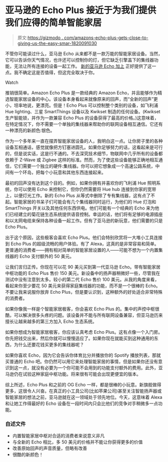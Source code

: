 # 亚马逊的 Echo Plus 接近于为我们提供我们应得的简单智能家居

> 原文:[https://gizmodo . com/amazons-echo-plus-gets-close-to-giving-us-the-easy-smar-1820091030](https://gizmodo.com/amazons-echo-plus-gets-close-to-giving-us-the-easy-smar-1820091030)

不管你可能读过什么，亚马逊 Echo 从来都不是一款万能的智能家居设备。当然，它可以告诉你天气情况，也许还可以控制你的灯，但它缺乏引擎盖下的集线器功能，无法让所有连接的设备一起工作。 [新的亚马逊 Echo 加上](https://www.amazon.com/dp/B06XB29FPF/ref_=fs_ods_fs_aucc_sr?asc_campaign=InlineText&asc_refurl=https://gizmodo.com/amazons-echo-plus-gets-close-to-giving-us-the-easy-smar-1820091030&asc_source=&tag=kinjagizmodolink-20&th=1) 正好提供了这一点。我不确定这是否值得，但这完全取决于你。

Watch

推销很简单。Amazon Echo Plus 是一款经典的 Amazon Echo，并且能够作为精选智能家居设备的中心。该设备本身看起来就像原来的回声，而“全新的回声”更小，坦率地说，更漂亮。但是！Echo Plus 可以控制整个类别的设备，如飞利浦 Hue lighting、三星 SmartThings 设备以及 Kwikset 制造的任何设备。(Kwikset 生产智能锁，并作为一款兼容 Echo Plus 的设备获得了最高的价格。)这意味着，在特定情况下，你不需要一个单独的集线器来帮助你的联网设备相互通信。它还有一种漂亮的新颜色:银色。

作为一个多年来一直在摆弄智能家居设备的人，我明白这一点。让你房子里的各种设备互相通话，感觉就像把方钉塞进圆孔。如果你足够努力的话，这看起来是可行的，但是说实话，这是行不通的。不去深究技术细节，物联网中几乎所有的设备都依赖于 Z-Wave 或 Zigbee 这样的标准。然而，为了使这些设备能够正确地相互通信，它们需要一个独立的硬件:集线器。你可以把它想象成一个高速公路系统，中间有一个环岛，把每个小玩意和其他东西连接起来。

最初的回声没有达到这个目的。例如，如果你拥有并喜欢你的飞利浦 Hue 照明系统，你可以使用 Echo 来控制它，但你仍然需要将 Hue hub 连接到你家的宽带上，以便灯光工作。新的 Echo Plus 从等式中删除了专有集线器，这有点了不起。智能家居的书呆子们可能会有几个集线器同时运行，为他们的 Hue 灯泡和 SmartThings 开关以及其他任何东西供电。他们可能有一个经典的 Echo 来为他们已经建立的菊花链生态系统提供语音控制。幸运的话，他们将有足够的电源插座和以太网电缆来保持各种设备一起工作。但有了亚马逊的新玩意，他们需要的只是 Echo Plus。

出于这个原因，这些极客会喜欢 Echo Plus。他们会特别欣赏将一大堆小工具连接到 Echo Plus 的超级流畅的用户体验。有了 Alexa，这真的是非常容易和简单。更普通的消费者——拥有相对简单的智能家居设置的人——可能不想为一个内置集线器的 Echo 支付额外的 50 美元。

让我们言归正传。你现在可以花 90 美元买到第一代亚马逊 Echo。带有智能家居中枢功能的 Echo Plus 售价 150 美元。新设备中的扬声器稍微好一些，尽管我在测试中没有注意到太多。较小的第二代 Echo 售价 100 美元。从我的角度来看，看起来你至少要花 50 美元来获得家庭集线器的功能，而不是一个很棒的 Echo。不要让我来说服你放弃 Echo Plus，但是要认识到，这种额外的好处适合非常特殊的消费者。

如果你像我一样是个智能家居极客，你会喜欢 Echo Plus 的。集中的声控中枢很酷，可以解决很多头疼的问题。该设备并不能与所有联网设备兼容，但亚马逊历来擅长让越来越多的第三方加入 Echo 生态系统。

如果你想成为智能家居极客，你应该认真考虑 Echo Plus。这有点像一个入门房。你先把钱交出来，然后你就可以慢慢适应了。如果你现在就能买到这种通用的东西，为什么还要花钱买更多的集线器呢？

如果你喜欢 Echo，因为它会告诉你体育比分并播放你的 Spotify 播放列表，那就买普通的 Echo 吧。你仍然可以用它来处理智能家居的事情，但是如果你还没有意识到这一点，就没有必要为一个你可能不会用到的功能支付额外的费用。此外，亚马逊仍在试验这种家庭中枢功能。将来很有可能会出现更便宜的版本。

综上所述，Echo Plus 和之前的 OG Echo 一样，都是很棒的小玩意。新旗舰做得更多，这很令人兴奋。在真正的小工具公司(比如苹果公司)甚至关注智能扬声器或智能家居的想法之前，亚马逊就在这一领域处于领先地位。今天，这意味着 Alexa 和让她工作得最好的 Echo 设备在一段时间内只会比他们的竞争对手稍微多一点功能。

### 自述文件

*   内置智能家居中枢对合适的消费者来说意义非凡
*   与全新的 Echo 相比，多 50 美元的价格并不能让你获得更多的价值
*   改善原始回声的声音质量，但略有改善
*   很酷的新颜色！